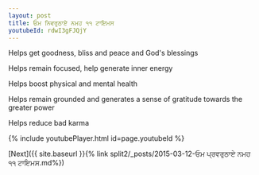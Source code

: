 ```yaml
---
layout: post
title: ਓਮ ਨਿਵਰੁਠਾਏ ਨਮਹ ੧੧ ਟਾਇਮਸ
youtubeId: rdwI3gFJQjY
---
```

 
 
Helps get goodness, bliss and peace and God's blessings
 
Helps remain focused, help generate inner energy 
 
Helps boost physical and mental health 
 
Helps remain grounded and generates a sense of gratitude towards the greater power 
 
Helps reduce bad karma
 
 
 
 


{% include youtubePlayer.html id=page.youtubeId %}
 
[Next]({{ site.baseurl }}{% link  split2/_posts/2015-03-12-ਓਮ ਪ੍ਰਵਰੁਠਾਏ ਨਮਹ ੧੧ ਟਾਇਮਸ.md%})
 
